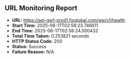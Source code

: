 ## URL Monitoring Report

- **URL:** https://api-gw1-prod1.fisglobal.com/gw/v1/health
- **Start Time:** 2025-06-17T02:58:23.746611
- **End Time:** 2025-06-17T02:58:24.000432
- **Total Time Taken:** 0.253821 seconds
- **HTTP Status Code:** 200
- **Status:** Success
- **Failure Reason:** N/A
